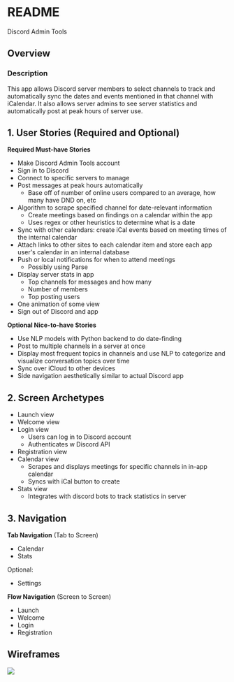 
# README
Discord Admin Tools

## Overview
### Description
This app allows Discord server members to select channels to track and automatically sync the dates and events mentioned in that channel with iCalendar. It also allows server admins to see server statistics and automatically post at peak hours of server use.

## 1. User Stories (Required and Optional)

**Required Must-have Stories**

 * Make Discord Admin Tools account
 * Sign in to Discord
 * Connect to specific servers to manage
 * Post messages at peak hours automatically
     * Base off of number of online users compared to an average, how many have DND on, etc
 * Algorithm to scrape specified channel for date-relevant information 
    * Create meetings based on findings on a calendar within the app
    * Uses regex or other heuristics to determine what is a date
 * Sync with other calendars: create iCal events based on meeting times of the internal calendar
 * Attach links to other sites to each calendar item and store each app user's calendar in an internal database
 * Push or local notifications for when to attend meetings 
     * Possibly using Parse
 * Display server stats in app
     * Top channels for messages and how many
     * Number of members
     * Top posting users
 * One animation of some view
 * Sign out of Discord and app

**Optional Nice-to-have Stories**

* Use NLP models with Python backend to do date-finding
 * Post to multiple channels in a server at once
 * Display most frequent topics in channels and use NLP to categorize and visualize conversation topics over time
 * Sync over iCloud to other devices
 * Side navigation aesthetically similar to actual Discord app

## 2. Screen Archetypes

* Launch view
* Welcome view
 * Login view
   * Users can log in to Discord account
   * Authenticates w Discord API
* Registration view
 * Calendar view
   * Scrapes and displays meetings for specific channels in in-app calendar
   * Syncs with iCal button to create
* Stats view
    * Integrates with discord bots to track statistics in server

## 3. Navigation

**Tab Navigation** (Tab to Screen)

 * Calendar
 * Stats

Optional:
- Settings

**Flow Navigation** (Screen to Screen)

 * Launch
 * Welcome
 * Login
 * Registration


## Wireframes
![](https://i.imgur.com/FH7msj8.jpg)
